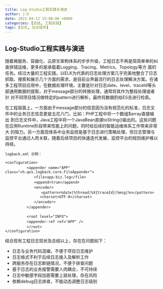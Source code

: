 ```yaml
---
title: Log-Studio工程实践与演进
author: J.K
date: 2021-04-12 15:00:00 +0800
categories: [总结, 工程实践]
tags: [日志, 日志组件]
---
```


## Log-Studio工程实践与演进

   随着微服务、容器化、云原生架构体系的步步升级，工程日志不再是简简单单的纠查排错运维，更多的是承载着Logging、Tracing、Metrics、Topology等方
面的任务。经过大量的工程实践，以ELK为代表的日志处理方案几乎完美地整合了日志抓取、搜索和展示几个方面的需求，是目前业界最流行的日志处理解决方案。在诸
多工程项目应用中，在数据处理环境，主要是针对日志date、level、traceId等头部通用数据的提取，对于message部分的转换处理，通常将其作为整段处理或者针
对不同项目情况做特定的pattern进行解析，最终将数据扔给ES去进行检索。

   在工程层面上，一方面由于message部分的信息因为没有规范化的标准，日志文件中的业务日志信息更是五花八门，比如：PHP工程中将一个数组$array直接输出
到日志文件中，Java工程中将一个JavaBean直接toString()输出的。这些问题在应用Runtime阶段带来性能上的问题，同时给后续的智能运维体系工作带来非常大
的阻力。另一方面现体系中业务监控是基于日志进行策略处理，但日志管理与监控平台通过人肉关联，随着后续项目的快速迭代发展，监控平台的规则维护难以持续。

    logback.xml 示例：

    <configuration>
    　　　　　　<appender name="APP" class="ch.qos.logback.core.FileAppender">
    　　　　　　　　<file>app-biz.log</file>
    　　　　　　　　<append>true</append>
    　　　　　　　　<encoder>
    　　　　　　　　　　<pattern>%date|%thread|%X{traceId}|%msg|%n</pattern>
                    <charset>UTF-8</charset>
    　　　　　　　　</encoder>
    　　　　　　</appender>

    　　　　　　<root level="INFO">
    　　　　　　<appender-ref ref="APP" />
    　　　　　　</root>
    </configuration>

   结合现有工程日志现状及总结以上，存在在问题如下：

   * 日志与业务代码混编，不便于项目日志维护
   * 日志格式不利于后续日志接入及解析工作
   * 跨服务存在日志断链情况，不便于排查问题
   * 基于日志的业务报警需要人肉耦合，不可持续
   * 日志中敏感字段加密需要上层处理，存在风险
   * 依赖debug日志排查，不能动态调整日志级别



